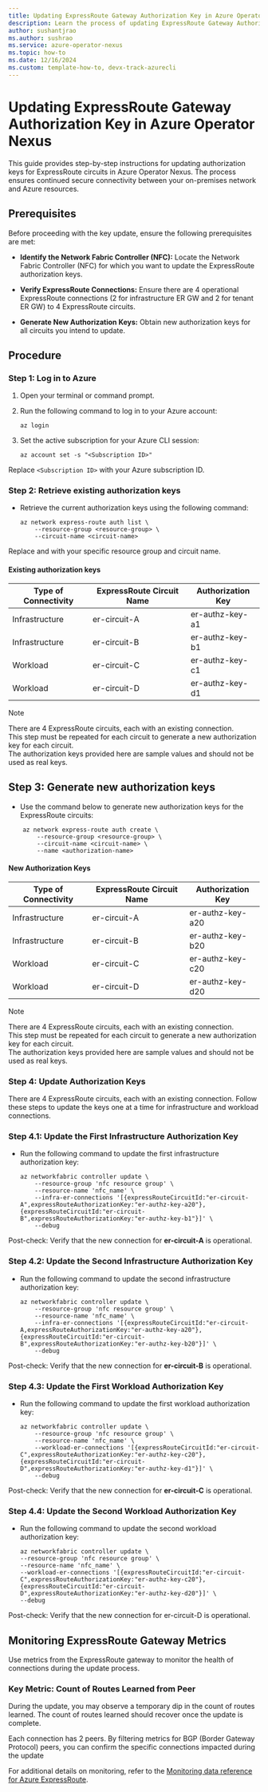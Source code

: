 ```yaml
---
title: Updating ExpressRoute Gateway Authorization Key in Azure Operator Nexus
description: Learn the process of updating ExpressRoute Gateway Authorization Key in Azure Operator Nexus
author: sushantjrao 
ms.author: sushrao
ms.service: azure-operator-nexus
ms.topic: how-to
ms.date: 12/16/2024
ms.custom: template-how-to, devx-track-azurecli
---
```


# Updating ExpressRoute Gateway Authorization Key in Azure Operator Nexus

This guide provides step-by-step instructions for updating authorization keys for ExpressRoute circuits in Azure Operator Nexus. The process ensures continued secure connectivity between your on-premises network and Azure resources.

## Prerequisites

Before proceeding with the key update, ensure the following prerequisites are met:

- **Identify the Network Fabric Controller (NFC):** Locate the Network Fabric Controller (NFC) for which you want to update the ExpressRoute authorization keys.

- **Verify ExpressRoute Connections:** Ensure there are 4 operational ExpressRoute connections (2 for infrastructure ER GW and 2 for tenant ER GW) to 4 ExpressRoute circuits.

- **Generate New Authorization Keys:** Obtain new authorization keys for all circuits you intend to update.

## Procedure

### Step 1: Log in to Azure

1. Open your terminal or command prompt.

2. Run the following command to log in to your Azure account:

   ```Azure CLI
   az login
   ```

3. Set the active subscription for your Azure CLI session:

    ```Azure CLI
    az account set -s "<Subscription ID>"
    ```
   
Replace `<Subscription ID>` with your Azure subscription ID.

### Step 2: Retrieve existing authorization keys

- Retrieve the current authorization keys using the following command:

    ```Azure CLI
    az network express-route auth list \
        --resource-group <resource-group> \
        --circuit-name <circuit-name>
    ```

Replace <resource-group> and <circuit-name> with your specific resource group and circuit name.

#### Existing authorization keys

| Type of Connectivity | ExpressRoute Circuit Name | Authorization Key |
|----------------------|---------------------------|-------------------|
| Infrastructure       | er-circuit-A              | er-authz-key-a1   |
| Infrastructure       | er-circuit-B              | er-authz-key-b1   |
| Workload             | er-circuit-C              | er-authz-key-c1   |
| Workload             | er-circuit-D              | er-authz-key-d1   |

> [!NOTE]
> There are 4 ExpressRoute circuits, each with an existing connection.<br>
> This step must be repeated for each circuit to generate a new authorization key for each circuit.<br>
> The authorization keys provided here are sample values and should not be used as real keys.

## Step 3: Generate new authorization keys

- Use the command below to generate new authorization keys for the ExpressRoute circuits:

```Azure CLI
    az network express-route auth create \
        --resource-group <resource-group> \
        --circuit-name <circuit-name> \
        --name <authorization-name>
```

#### New Authorization Keys

| Type of Connectivity | ExpressRoute Circuit Name | Authorization Key |
|----------------------|---------------------------|-------------------|
| Infrastructure       | er-circuit-A              | er-authz-key-a20  |
| Infrastructure       | er-circuit-B              | er-authz-key-b20  |
| Workload             | er-circuit-C              | er-authz-key-c20  |
| Workload             | er-circuit-D              | er-authz-key-d20  |

> [!NOTE]
> There are 4 ExpressRoute circuits, each with an existing connection.<br>
> This step must be repeated for each circuit to generate a new authorization key for each circuit.<br>
> The authorization keys provided here are sample values and should not be used as real keys.

### Step 4: Update Authorization Keys

There are 4 ExpressRoute circuits, each with an existing connection. Follow these steps to update the keys one at a time for infrastructure and workload connections.

### Step 4.1: Update the First Infrastructure Authorization Key

- Run the following command to update the first infrastructure authorization key:

    ```Azure CLI
    az networkfabric controller update \
        --resource-group 'nfc resource group' \
        --resource-name 'nfc_name' \
        --infra-er-connections '[{expressRouteCircuitId:"er-circuit-A",expressRouteAuthorizationKey:"er-authz-key-a20"},{expressRouteCircuitId:"er-circuit-B",expressRouteAuthorizationKey:"er-authz-key-b1"}]' \
        --debug
    ```

Post-check: Verify that the new connection for **er-circuit-A** is operational.

### Step 4.2: Update the Second Infrastructure Authorization Key

- Run the following command to update the second infrastructure authorization key:

    ```
    az networkfabric controller update \
        --resource-group 'nfc resource group' \
        --resource-name 'nfc_name' \
        --infra-er-connections '[{expressRouteCircuitId:"er-circuit-A,expressRouteAuthorizationKey:"er-authz-key-a20"},{expressRouteCircuitId:"er-circuit-B",expressRouteAuthorizationKey:"er-authz-key-b20"}]' \
        --debug
    ```

Post-check: Verify that the new connection for **er-circuit-B** is operational.

### Step 4.3: Update the First Workload Authorization Key

- Run the following command to update the first workload authorization key:

    ```Azure CLI
    az networkfabric controller update \
        --resource-group 'nfc resource group' \
        --resource-name 'nfc_name' \
        --workload-er-connections '[{expressRouteCircuitId:"er-circuit-C",expressRouteAuthorizationKey:"er-authz-key-c20"},{expressRouteCircuitId:"er-circuit-D",expressRouteAuthorizationKey:"er-authz-key-d1"}]' \
        --debug
    ```
Post-check: Verify that the new connection for **er-circuit-C** is operational.

### Step 4.4: Update the Second Workload Authorization Key

- Run the following command to update the second workload authorization key:

    ```
    az networkfabric controller update \
    --resource-group 'nfc resource group' \
    --resource-name 'nfc_name' \
    --workload-er-connections '[{expressRouteCircuitId:"er-circuit-C",expressRouteAuthorizationKey:"er-authz-key-c20"},{expressRouteCircuitId:"er-circuit-D",expressRouteAuthorizationKey:"er-authz-key-d20"}]' \
    --debug
    ```

Post-check: Verify that the new connection for er-circuit-D is operational.

## Monitoring ExpressRoute Gateway Metrics

Use metrics from the ExpressRoute gateway to monitor the health of connections during the update process.

### Key Metric: Count of Routes Learned from Peer

During the update, you may observe a temporary dip in the count of routes learned. The count of routes learned should recover once the update is complete.

Each connection has 2 peers. By filtering metrics for BGP (Border Gateway Protocol) peers, you can confirm the specific connections impacted during the update

For additional details on monitoring, refer to the [Monitoring data reference for Azure ExpressRoute](/azure/expressroute/monitor-expressroute.md).
